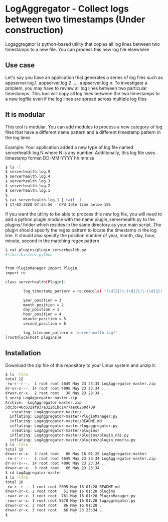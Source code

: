 # LogAggregator - Collect logs between two timestamps (Under construction)

Logaggregator is python-based utility that copies all log lines between two timestamps to a new file. You can process this new log file elsewhere

## Use case
Let's say you have an application that generates a series of log files such as appserver.log.1, appserver.log.2 ..... appserver.log.n.
To investigate a problem, you may have to review all log lines between two particular timestamps. This tool will copy all log lines between the two timestamps to a new logfile even if the log lines are spread across multiple log files

## It is modular
This tool is modular. You can add modules to process a new category of log files that have a different name pattern and a different timestamp pattern in the log lines

Example: Your application added a new type of log file named serverhealth.log.N where N is any number. Additionally, this log file uses timestamp format DD-MM-YYYY hh:mm:ss

 ````bash
$ ls -l
$ serverhealth.log.5
$ serverhealth.log.4
$ serverhealth.log.3
$ serverhealth.log.2
$ serverhealth.log.1
$
$ cat serverhealth.log.1 | tail -1
$ 17-02-2020 07:34:56 - CPU Idle time below 15%

````

If you want the utility to be able to process this new log file, you will need to add a python plugin module with the name plugin_serverhealth.py to the plugins/ folder which resides in the same directory as your main script. The plugin should specify the regex pattern to locate the timestamp in the log line. It should also specify the position number of year, month, day, hour, minute, second in the matching regex pattern

````bash
$ cat plugins/plugin_serverhealth.py
#!/usr/bin/env python


from PluginManager import Plugin
import re

class serverhealth(Plugin):

        log_timestamp_pattern = re.compile('^(\d{2})\-(\d{2})\-(\d{2}) (\d{2}):(\d{2}):(\d{2}).*$')

        year_position = 3
        month_position = 2
        day_position = 1
        hour_position = 4
        minute_position = 5
        second_position = 6

        log_filename_pattern = 'serverhealth.log*'
[root@localhost plugins]# 
````

## Installation

Download the zip file of this repository to your Linux system and unzip it. 

````bash
$ ls -ltra
total 12
-rw-r--r--.  1 root root 4649 May 23 23:34 LogAggregator-master.zip
dr-xr-x---. 14 root root 4096 May 23 23:34 ..
drwxr-xr-x.  2 root root   38 May 23 23:34 .
$ unzip LogAggregator-master.zip 
Archive:  LogAggregator-master.zip
5dc3b746c632af937a322d1bc1477aec6260d709
   creating: LogAggregator-master/
  inflating: LogAggregator-master/PluginManager.py  
  inflating: LogAggregator-master/README.md  
  inflating: LogAggregator-master/logaggregator.py  
   creating: LogAggregator-master/plugins/
  inflating: LogAggregator-master/plugins/plugin_nbi.py  
  inflating: LogAggregator-master/plugins/plugin_nmstta.py  
$ ls -ltra
total 12
drwxr-xr-x.  3 root root   86 May 16 01:28 LogAggregator-master
-rw-r--r--.  1 root root 4649 May 23 23:34 LogAggregator-master.zip
dr-xr-x---. 14 root root 4096 May 23 23:34 ..
drwxr-xr-x.  3 root root   66 May 23 23:34 .
$ cd LogAggregator-master
$ ls -ltra
total 16
-rw-r--r--. 1 root root 2095 May 16 01:28 README.md
drwxr-xr-x. 2 root root   51 May 16 01:28 plugins
-rwxr-xr-x. 1 root root  761 May 16 01:28 PluginManager.py
-rwxr-xr-x. 1 root root 5670 May 16 01:28 logaggregator.py
drwxr-xr-x. 3 root root   86 May 16 01:28 .
drwxr-xr-x. 3 root root   66 May 23 23:34 ..
$

````
